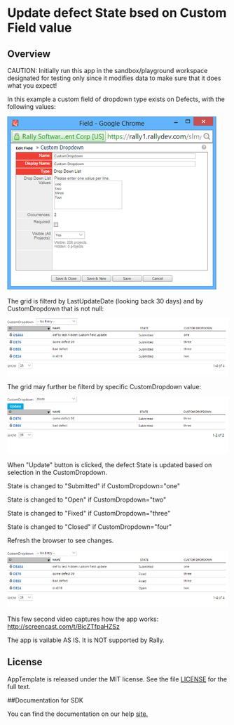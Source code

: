 Update defect State bsed on Custom Field value
=========================

## Overview
CAUTION: Initially run this app in the sandbox/playground workspace designated for testing only since it modifies data to make sure that it does what you expect!

In this example a custom field of dropdown type exists on Defects, with the following values:

![](pic0.png)

The grid is filterd by LastUpdateDate (looking back 30 days) and by CustomDropdown that is not null:

![](pic1.png)

The grid may further be filterd by specific CustomDropdown value:

![](pic2.png)

When "Update" button is clicked, the defect State is updated based on selection in the CustomDropdown.

State is changed to "Submitted" if CustomDropdown="one"

State is changed to "Open" if CustomDropdown="two"

State is changed to "Fixed" if CustomDropdown="three"

State is changed to "Closed" if CustomDropdown="four"


Refresh the browser to see changes.

![](pic3.png)

This few second video captures how the app works:
http://screencast.com/t/BicZTfpaHZSz

The app is vailable AS IS. It is NOT supported by Rally.
## License

AppTemplate is released under the MIT license.  See the file [LICENSE](./LICENSE) for the full text.

##Documentation for SDK

You can find the documentation on our help [site.](https://help.rallydev.com/apps/2.0rc3/doc/)
